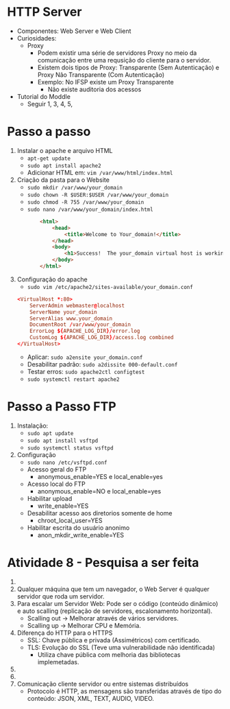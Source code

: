 # HTTP Server

- Componentes: Web Server e Web Client
- Curiosidades:
    - Proxy
        - Podem existir uma série de servidores Proxy no meio da comunicação entre uma requsição do cliente para o servidor.
        - Existem dois tipos de Proxy: Transparente (Sem Autenticação) e Proxy Não Transparente (Com Autenticação)
        - Exemplo: No IFSP existe um Proxy Transparente
            - Não existe auditoria dos acessos
- Tutorial do Moddle
    - Seguir 1, 3, 4, 5,

# Passo a passo

1. Instalar o apache e arquivo HTML
    - `apt-get update`
    - `sudo apt install apache2`
    - Adicionar HTML em: `vim /var/www/html/index.html`
2. Criação da pasta para o Website
    - `sudo mkdir /var/www/your_domain`
    - `sudo chown -R $USER:$USER /var/www/your_domain`
    - `sudo chmod -R 755 /var/www/your_domain`
    - `sudo nano /var/www/your_domain/index.html`
        ```html
            <html>
                <head>
                    <title>Welcome to Your_domain!</title>
                </head>
                <body>
                    <h1>Success!  The your_domain virtual host is working!</h1>
                </body>
            </html>
        ```
3. Configuração do apache   
    - `sudo vim /etc/apache2/sites-available/your_domain.conf`
    ```conf
    <VirtualHost *:80>
        ServerAdmin webmaster@localhost
        ServerName your_domain
        ServerAlias www.your_domain
        DocumentRoot /var/www/your_domain
        ErrorLog ${APACHE_LOG_DIR}/error.log
        CustomLog ${APACHE_LOG_DIR}/access.log combined
    </VirtualHost>
    ```
    - Aplicar: `sudo a2ensite your_domain.conf`
    - Desabilitar padrão: `sudo a2dissite 000-default.conf`
    - Testar erros: `sudo apache2ctl configtest`
    - `sudo systemctl restart apache2`

# Passo a Passo FTP

1. Instalação:
    - `sudo apt update`
    - `sudo apt install vsftpd`
    - `sudo systemctl status vsftpd`
2. Configuração
    - `sudo nano /etc/vsftpd.conf`
    - Acesso geral do FTP
        - anonymous_enable=YES e local_enable=yes
    - Acesso local do FTP
        - anonymous_enable=NO e local_enable=yes
    - Habilitar upload
        - write_enable=YES
    - Desabilitar acesso aos diretorios somente de home
        - chroot_local_user=YES
    - Habilitar escrita do usuário anonimo 
        - anon_mkdir_write_enable=YES
    


# Atividade 8 - Pesquisa a ser feita

1. 
2. Qualquer máquina que tem um navegador, o Web Server é qualquer servidor que roda um servidor.
3. Para escalar um Servidor Web: Pode ser o código (conteúdo dinâmico) e auto scalling (replicação de servidores, escalonamento horizontal).
    - Scalling out -> Melhorar através de vários servidores.
    - Scalling up  -> Melhorar CPU e Memória.
4. Diferença do HTTP para o HTTPS
    - SSL: Chave pública e privada (Assimétricos) com certificado.
    - TLS: Evolução do SSL (Teve uma vulnerabilidade não identificada)
        - Utiliza chave pública com melhoria das bibliotecas implemetadas.
5. 
6. 
7. Comunicação cliente servidor ou entre sistemas distribuídos 
    - Protocolo é HTTP, as mensagens são transferidas através de tipo do conteúdo: JSON, XML, TEXT, AUDIO, VIDEO.

